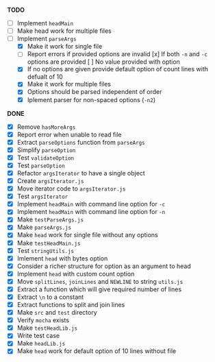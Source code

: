 **TODO**

- [ ] Implement `headMain`
- [ ] Make head work for multiple files
- [ ] Implement `parseArgs`
  - [x] Make it work for single file
  - [ ] Report errors if provided options are invalid
      [x] If both `-n` and `-c` options are provided
      [ ] No value provided with option
  - [x] If no options are given provide default option of count lines with defualt of 10
  - [x] Make it work for multiple files
  - [x] Options should be parsed independent of order
  - [x] Iplement parser for non-spaced options (`-n2`)

**DONE**

- [x] Remove `hasMoreArgs`
- [x] Report error when unable to read file
- [x] Extract `parseOptions` function from `parseArgs`
- [x] Simplify `parseOption`
- [x] Test `validateOption`
- [x] Test `parseOption`
- [x] Refactor `argsIterator` to have a single object
- [x] Create `argsIterator.js`
- [x] Move iterator code to `argsIterator.js`
- [x] Test `argsIterator`
- [x] Implement `headMain` with command line option for `-c`
- [x] Implement `headMain` with command line option for `-n`
- [x] Make `testParseArgs.js`
- [x] Make `parseArgs.js`
- [x] Make `head` work for single file without any options
- [x] Make `testHeadMain.js`
- [x] Test `stringUtils.js`
- [x] Imlement `head` with bytes option
- [x] Consider a richer structure for option as an argument to head
- [x] Implement `head` with custom count option
- [x] Move `splitLines`, `joinLines` and `NEWLINE` to string `utils.js`
- [x] Extract a function which will give required number of lines
- [x] Extract `\n` to a constant
- [x] Extract functions to split and join lines
- [x] Make `src` and `test` directory 
- [x] Verify `mocha` exists
- [x] Make `testHeadLib.js`
- [x] Write test case
- [x] Make `headLib.js`
- [x] Make `head` work for default option of 10 lines without file
